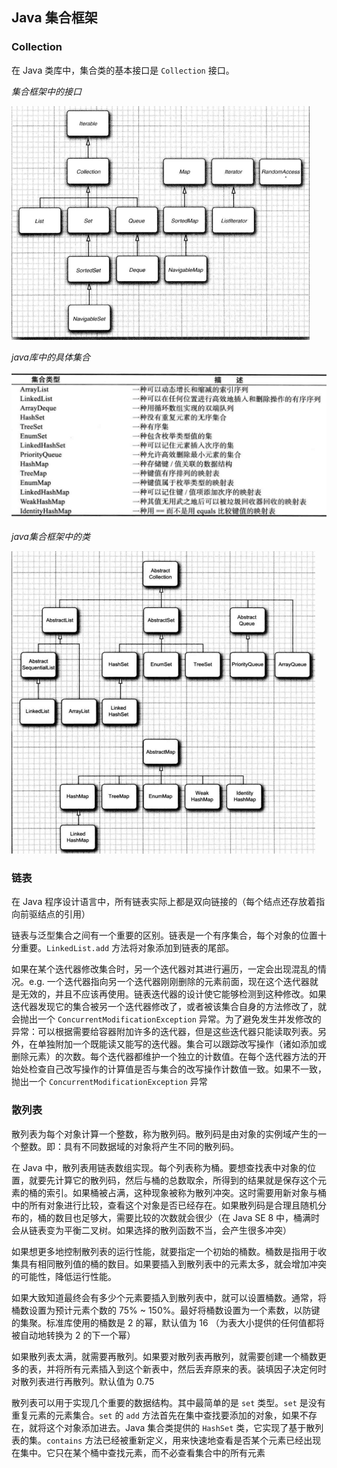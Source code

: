 ## Java 集合框架

### Collection

在 Java 类库中，集合类的基本接口是 `Collection` 接口。

*集合框架中的接口*

![](./Images/集合接口.png)

*java库中的具体集合*

![](./Images/java库中的具体集合.png)

*java集合框架中的类*

![](./Images/集合框架中类.png)

### 链表

在 Java 程序设计语言中，所有链表实际上都是双向链接的（每个结点还存放着指向前驱结点的引用）

链表与泛型集合之间有一个重要的区别。链表是一个有序集合，每个对象的位置十分重要。`LinkedList.add` 方法将对象添加到链表的尾部。

如果在某个迭代器修改集合时，另一个迭代器对其进行遍历，一定会出现混乱的情况。e.g. 一个迭代器指向另一个迭代器刚刚删除的元素前面，现在这个迭代器就是无效的，并且不应该再使用。链表迭代器的设计使它能够检测到这种修改。如果迭代器发现它的集合被另一个迭代器修改了，或者被该集合自身的方法修改了，就会抛出一个 `ConcurrentModificationException` 异常。为了避免发生并发修改的异常：可以根据需要给容器附加许多的迭代器，但是这些迭代器只能读取列表。另外，在单独附加一个既能读又能写的迭代器。集合可以跟踪改写操作（诸如添加或删除元素）的次数。每个迭代器都维护一个独立的计数值。在每个迭代器方法的开始处检查自己改写操作的计算值是否与集合的改写操作计数值一致。如果不一致，抛出一个 `ConcurrentModificationException` 异常

### 散列表

散列表为每个对象计算一个整数，称为散列码。散列码是由对象的实例域产生的一个整数。即：具有不同数据域的对象将产生不同的散列码。

在 Java 中，散列表用链表数组实现。每个列表称为桶。要想查找表中对象的位置，就要先计算它的散列码，然后与桶的总数取余，所得到的结果就是保存这个元素的桶的索引。如果桶被占满，这种现象被称为散列冲突。这时需要用新对象与桶中的所有对象进行比较，查看这个对象是否已经存在。如果散列码是合理且随机分布的，桶的数目也足够大，需要比较的次数就会很少（在 Java SE 8 中，桶满时会从链表变为平衡二叉树。如果选择的散列函数不当，会产生很多冲突）

如果想更多地控制散列表的运行性能，就要指定一个初始的桶数。桶数是指用于收集具有相同散列值的桶的数目。如果要插入到散列表中的元素太多，就会增加冲突的可能性，降低运行性能。

如果大致知道最终会有多少个元素要插入到散列表中，就可以设置桶数。通常，将桶数设置为预计元素个数的 75% ~ 150%。最好将桶数设置为一个素数，以防键的集聚。标准库使用的桶数是 2 的幂，默认值为 16 （为表大小提供的任何值都将被自动地转换为 2 的下一个幂）

如果散列表太满，就需要再散列。如果要对散列表再散列，就需要创建一个桶数更多的表，并将所有元素插入到这个新表中，然后丢弃原来的表。装填因子决定何时对散列表进行再散列。默认值为 0.75

散列表可以用于实现几个重要的数据结构。其中最简单的是 `set` 类型。`set` 是没有重复元素的元素集合。`set` 的 `add` 方法首先在集中查找要添加的对象，如果不存在，就将这个对象添加进去。Java 集合类提供的 `HashSet` 类，它实现了基于散列表的集。`contains` 方法已经被重新定义，用来快速地查看是否某个元素已经出现在集中。它只在某个桶中查找元素，而不必查看集合中的所有元素

